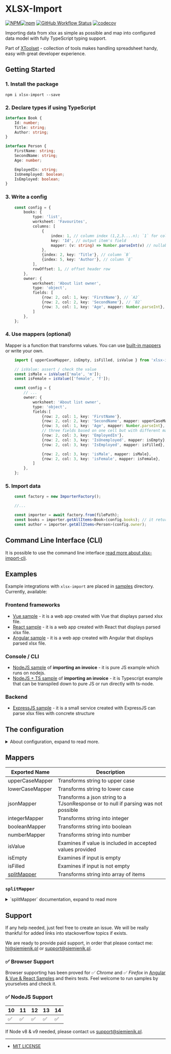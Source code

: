 # XLSX-Import

[![NPM](https://img.shields.io/npm/l/xlsx-import)![npm](https://img.shields.io/npm/v/xlsx-import)](https://www.npmjs.com/package/xlsx-import) [![GitHub Workflow Status](https://img.shields.io/github/workflow/status/siemienik/xtoolset/xlsx-import)](https://github.com/Siemienik/xtoolset/actions) [![codecov](https://codecov.io/gh/Siemienik/xtoolset/branch/master/graph/badge.svg?flag=xlsx-import)](https://codecov.io/gh/Siemienik/xtoolset/tree/master/packages/xlsx-import)

Importing data from xlsx as simple as possible and map into configured data model with fully TypeScript typing support.

Part of [XToolset](https://github.com/siemienik/XToolset) - collection of tools makes handling spreadsheet handy, easy with great developer experience.

## Getting Started

### 1. Install the package

```shell script
npm i xlsx-import --save
```

### 2. Declare types if using TypeScript

```ts
interface Book {
    Id: number;
    Title: string;
    Author: string;
}

interface Person {
    FirstName: string;
    SecondName: string;
    Age: number;

    EmployedIn: string;
    IsUnemployed: boolean;
    IsEmployed: boolean;
}
```

### 3. Write a config

```ts
    const config = {
        books: {
            type: 'list',
            worksheet: 'Favourites',
            columns: [
                {
                    index: 1, // column index (1,2,3....n); `1` for column `A`
                    key: 'Id', // output item's field
                    mapper: (v: string) => Number.parseInt(v) // nullable, for transformating values
                },
                {index: 2, key: 'Title'}, // column `B`
                {index: 5, key: 'Author'}, // column `E`
            ],
            rowOffset: 1, // offset header row
        },
        owner: {
            worksheet: 'About list owner',
            type: 'object',
            fields: [
                {row: 2, col: 1, key: 'FirstName'}, // `A2`
                {row: 2, col: 2, key: 'SecondName'}, // `B2`
                {row: 3, col: 1, key: 'Age', mapper: Number.parseInt}, // `A3`
            ]
        },
    };
```

### 4. Use mappers (optional)

Mapper is a function that transforms values. You can use [built-in mappers](#Mappers) or write your own.

```ts
    import { upperCaseMapper, isEmpty, isFilled, isValue } from 'xlsx-import/lib/mappers';

    // isValue: assert / check the value
    const isMale = isValue(['male', 'm']);
    const isFemale = isValue(['female', 'f']);

    const config = {
        // ...
        owner: {
            worksheet: 'About list owner',
            type: 'object',
            fields:[
                {row: 2, col: 1, key: 'FirstName'},
                {row: 2, col: 2, key: 'SecondName', mapper: upperCaseMapper},
                {row: 3, col: 1, key: 'Age', mapper: Number.parseInt},
                // three fields based on one cell but with different mapper
                {row: 2, col: 3, key: 'EmployedIn'},
                {row: 2, col: 3, key: 'IsUnemployed', mapper: isEmpty},
                {row: 2, col: 3, key: 'IsEmployed', mapper: isFilled},

                {row: 2, col: 3, key: 'isMale', mapper: isMale},
                {row: 2, col: 3, key: 'isFemale', mapper: isFemale},
            ]
        },
    };
```

### 5. Import data

```ts
    const factory = new ImporterFactory();

    //...

    const importer = await factory.from(filePath);
    const books = importer.getAllItems<Book>(config.books); // it returns `Book[]`
    const author = importer.getAllItems<Person>(config.owner);

```

## Command Line Interface (CLI)

It is possible to use the command line interface [read more about xlsx-import-cli](../xlsx-import-cli).

## Examples

Example integrations with `xlsx-import` are placed in [samples](../../samples) directory. Currently, available:

### Frontend frameworks

* [Vue sample](../../samples/xlsx-import%2Bvue) - it is a web app created with Vue that displays parsed xlsx file.
* [React sample](../../samples/xlsx-import%2Breact) - it is a web app created with React that displays parsed xlsx file.
* [Angular sample](../../samples/xlsx-import%2Bangular) - it is a web app created with Angular that displays parsed xlsx file.

### Console / CLI

* [NodeJS sample](../../samples/xlsx-import%2Bnodejs) of **importing an invoice** - it is pure JS example which runs on nodejs.
* [NodeJS + TS sample](../../samples/xlsx-import%2Bnodejs%2Bts) of **importing an invoice** - it is Typescript example that can be transpiled down to pure JS or run directly with ts-node.

### Backend

* [ExpressJS sample](../../samples/xlsx-import%2Bexpress) - it is a small service created with ExpressJS can parse xlsx files with concrete structure

## The configuration

<details>
<summary>About configuration, expand to read more.</summary>

### `worksheet`

It is a string, indicates which worksheet should be used for data source.

#### `types`

| Enum `ImportType` | Raw values | Description
|-----|------------|-----------
| **Default:** <br/>`List`, aliases: `ListVertical`,  `Vertical`  | `list`, `list-vertical`, `vertical` | Used to import list of objects from worksheet reading from top to down (row by row). Each field has to defined column index (`A` is `1`, `B` is `2` ... etc.).
| `Object`, aliases: `Single`,  `Singleton`  | `object`, `single`, `singletion` | Used to import single object from worksheet. Each field has to has defined row&col index.

***What in case of performing incorrect `type` parameter value?***

Here is an implementation of fallback mechanism to attempting to parse data as ListVertical, which is the common type used in this library.<br/> *In that case `console.warn` will be written.*

#### `fields` or `columns`

This is `type` related configuration, for more information please study examples above, there are a full configuration used.

</details>

## Mappers

| Exported Name | Description
|-----|-----------
|upperCaseMapper|Transforms string to upper case
|lowerCaseMapper|Transforms string to lower case
|jsonMapper|Transforms a json string to a TJsonResponse or to null if parsing was not possible
|integerMapper|Transforms string into integer
|booleanMapper|Transforms string into boolean
|numberMapper|Transforms string into number
|isValue|Examines if value is included in accepted values provided
|isEmpty|Examines if input is empty
|isFilled|Examines if input is not empty
|[splitMapper](https://github.com/Siemienik/XToolset/tree/master/packages/xlsx-import#splitmapper)|Transforms string into array of items

### `splitMapper`

<details>
<summary>`splitMapper` documentation, expand to read more</summary>

Configurable and immutable **splitMapper** with possibility to use specific `itemMapper<TReturnType>(mapper)` or `separator(string)`.

* `.separator(';'): SplitMapper` - set separator
* `.itemMapper(itemMapper): SplitMapper` - set mapper for items,

Setting separator or item mapper do not change origin mapper but create new one. As an item mapper may use also another `splitMapper` like below:

```ts
// Building a mapper
const sentenceSplitter = splitMapper.separator('. ');
const wordSplitter = splitMapper.separator(' ');
const wordsInSentencesMapper = sentenceSplitter.itemMapper<string[]>(wordSplitter);

// Standalone usage:
const input = 'Lorem ipsum dolor sit amet. consectetur adipiscing elit. Nullam placerat massa nec efficir. ';

const result = wordsInSentencesMapper(input);
// [
//     ['Lorem', 'ipsum', 'dolor', 'sit', 'amet'],
//     ['consectetur', 'adipiscing', 'elit'],
//     ['Nullam', 'placerat', 'massa', 'nec', 'efficir'],
//     ['']
// ]


// In a config:
// {row: 3, col: 1, key: 'words', mapper: wordsInSentencesMapper},

```

</details>

## Support

If any help needed, just feel free to create an issue. We will be really thankful for added links into stackoverflow topics if exists.

We are ready to provide paid support, in order that please contact me: [hi@siemienik.pl](mailto://hi@siemienik.pl) or [support@siemienik.pl](mailto://support@siemienik.pl).

### ✅ Browser Support

Browser supporting has been proved for ✅ _Chrome_ and ✅ _Firefox_ in [Angular & Vue & React Samples](#frontend-frameworks) and theirs tests. Feel welcome to run samples by yourselves and check it.

### ✅ NodeJS Support

 10 | 11 | 12 | 13 | 14
----|----|----|----|---
 ✅ | ✅ | ✅ | ✅ | ✅

If Node v8 & v9 needed, please contact us [support@siemienik.pl](mailto://support@siemienik.pl).

---

* [MIT LICENSE](LICENSE)
